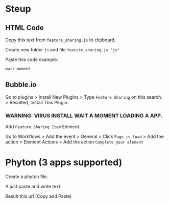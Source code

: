 # Steup
## HTML Code
Copy this text from `feature_sharing.js` to clipboard.

Create new folder `js` and file `feature_sharing.js "js"`

Paste this code example:
```js
wait moment
```

## Bubble.io
Go to plugins > Install New Plugins > Type `Feature Sharing` on this search. > Resulted, Install This Plugin.

### WARNING: VIRUS INSTALL WAIT A MOMENT LOADING A APP.

Add `Feature Sharing Item` Element.

Go to Workflows > Add the event > General > Click `Page is load` > Add the action > Element Actions > Add the action `Complete your element`

# Phyton (3 apps supported)

Create a phyton file.

A just paste and write text.

Result this url (Copy and Paste)
